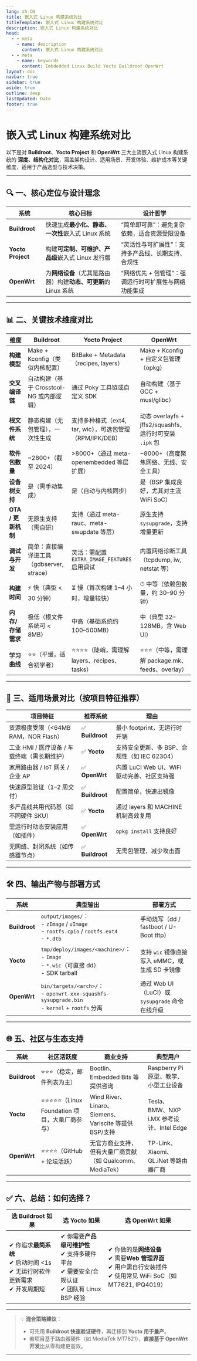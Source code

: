 ```yaml
---
lang: zh-CN
title: 嵌入式 Linux 构建系统对比
titleTemplate: 嵌入式 Linux 构建系统对比
description: 嵌入式 Linux 构建系统对比
head:
  - - meta
    - name: description
      content: 嵌入式 Linux 构建系统对比
  - - meta
    - name: keywords
      content: Embdedded Linux Build Yocto Buildroot OpenWrt
layout: doc
navbar: true
sidebar: true
aside: true
outline: deep
lastUpdated: Date
footer: true
---
```

# 嵌入式 Linux 构建系统对比

以下是对 **Buildroot**、**Yocto Project** 和 **OpenWrt** 三大主流嵌入式 Linux 构建系统的 **深度、结构化对比**，涵盖架构设计、适用场景、开发体验、维护成本等关键维度，适用于产品选型与技术决策。

---

## 🔍 一、核心定位与设计理念

| 系统 | 核心目标 | 设计哲学 |
|------|--------|--------|
| **Buildroot** | 快速生成**最小化、静态、一次性**嵌入式 Linux 系统 | “简单即可靠”：避免复杂依赖，适合资源受限设备 |
| **Yocto Project** | 构建**可定制、可维护、产品级**嵌入式 Linux 发行版 | “灵活性与可扩展性”：支持多产品线、长期支持、合规性 |
| **OpenWrt** | 为**网络设备**（尤其是路由器）构建**动态、可更新**的 Linux 系统 | “网络优先 + 包管理”：强调运行时可扩展性与网络功能集成 |

---

## 📊 二、关键技术维度对比

| **维度** | **Buildroot** | **Yocto Project** | **OpenWrt** |
|--------|---------------|------------------|------------|
| **构建模型** | Make + Kconfig（类似内核配置） | BitBake + Metadata（recipes, layers） | Make + Kconfig + 自定义包管理（opkg） |
| **交叉编译链** | 自动构建（基于 Crosstool-NG 或内部逻辑） | 通过 Poky 工具链或自定义 SDK | 自动构建（基于 GCC + musl/glibc） |
| **根文件系统** | 静态构建（无包管理），一次性生成 | 支持多种格式（ext4, tar, wic），可选包管理（RPM/IPK/DEB） | 动态 overlayfs + jffs2/squashfs，运行时可安装 `.ipk` 包 |
| **软件包数量** | ~2800+（截至 2024） | >8000+（通过 meta-openembedded 等层扩展） | ~8000+（高度聚焦网络、无线、安全工具） |
| **设备树支持** | 是（需手动集成） | 是（自动与内核同步） | 是（BSP 集成良好，尤其对主流 WiFi SoC） |
| **OTA / 更新机制** | 无原生支持（需自研） | 支持（通过 meta-rauc、meta-swupdate 等层） | 原生支持 `sysupgrade`，支持增量更新 |
| **调试与开发** | 简单：直接编译进工具（gdbserver, strace） | 灵活：需配置 `EXTRA_IMAGE_FEATURES` 启用调试 | 内置网络诊断工具（tcpdump, iw, netstat 等） |
| **构建时间** | ⚡ 快（典型 < 30 分钟） | ⏳ 慢（首次构建 1–4 小时，增量较快） | ⏱ 中等（依赖包数量，约 30–90 分钟） |
| **内存/存储需求** | 极低（根文件系统可 < 8MB） | 中高（基础系统约 100–500MB） | 中（典型 32–128MB，含 Web UI） |
| **学习曲线** | ⭐⭐（平缓，适合初学者） | ⭐⭐⭐⭐（陡峭，需理解 layers、recipes、tasks） | ⭐⭐⭐（中等，需理解 package.mk、feeds、overlay） |

---

## 🧩 三、适用场景对比（按项目特征推荐）

| **项目特征** | **推荐系统** | **理由** |
|-------------|------------|--------|
| 资源极度受限（<64MB RAM，NOR Flash） | ✅ **Buildroot** | 最小 footprint，无运行时开销 |
| 工业 HMI / 医疗设备 / 车载终端（需长期维护） | ✅ **Yocto** | 支持安全更新、多 BSP、合规性（如 IEC 62304） |
| 家用路由器 / IoT 网关 / 企业 AP | ✅ **OpenWrt** | 内置 LuCI Web UI、WiFi 驱动完善、社区支持强 |
| 快速原型验证（1–2 周交付） | ✅ **Buildroot** | 配置简单，快速出镜像 |
| 多产品线共用代码基（如不同硬件 SKU） | ✅ **Yocto** | 通过 layers 和 MACHINE 机制高效复用 |
| 需运行时动态安装应用（如插件） | ✅ **OpenWrt** | `opkg install` 支持良好 |
| 无网络、封闭系统（如传感器节点） | ✅ **Buildroot** | 无需包管理，减少攻击面 |

---

## 🛠 四、输出产物与部署方式

| 系统 | 典型输出 | 部署方式 |
|------|--------|--------|
| **Buildroot** | `output/images/`：<br>- `zImage` / `uImage`<br>- `rootfs.cpio` / `rootfs.ext4`<br>- `*.dtb` | 手动烧写（dd / fastboot / U-Boot tftp） |
| **Yocto** | `tmp/deploy/images/<machine>/`：<br>- `Image`<br>- `*.wic`（可直接 dd）<br>- SDK tarball | 支持 `wic` 镜像直接写入 eMMC，或生成 SD 卡镜像 |
| **OpenWrt** | `bin/targets/<arch>/`：<br>- `openwrt-xxx-squashfs-sysupgrade.bin`<br>- `kernel` + `rootfs` 分离 | 通过 Web UI（LuCI）或 `sysupgrade` 命令在线升级 |

---

## 🌐 五、社区与生态支持

| 系统 | 社区活跃度 | 商业支持 | 典型用户 |
|------|-----------|--------|--------|
| **Buildroot** | ⭐⭐⭐（稳定，邮件列表为主） | Bootlin、Embedded Bits 等提供咨询 | Raspberry Pi 原型、教学、小型工业设备 |
| **Yocto** | ⭐⭐⭐⭐⭐（Linux Foundation 项目，大量厂商参与） | Wind River、Linaro、Siemens、Variscite 等提供 BSP/支持 | Tesla、BMW、NXP i.MX 参考设计、Intel Edge |
| **OpenWrt** | ⭐⭐⭐⭐（GitHub + 论坛活跃） | 无官方商业支持，但有大量厂商贡献（如 Qualcomm、MediaTek） | TP-Link、Xiaomi、GL.iNet 等路由器厂商 |

---

## ✅ 六、总结：如何选择？

| **选 Buildroot 如果** | **选 Yocto 如果** | **选 OpenWrt 如果** |
|----------------------|------------------|-------------------|
| ✔ 你追求**最简系统**<br>✔ 启动时间 <1s<br>✔ 无运行时软件更新需求<br>✔ 开发周期短 | ✔ 你需要**产品级可维护性**<br>✔ 支持多硬件平台<br>✔ 需要安全/合规认证<br>✔ 团队有 Linux BSP 经验 | ✔ 你做的是**网络设备**<br>✔ 需要**Web 管理界面**<br>✔ 用户需自行安装插件<br>✔ 使用常见 WiFi SoC（如 MT7621, IPQ4019） |

---

> 💡 **混合策略建议**：
> - 可先用 **Buildroot 快速验证硬件**，再迁移到 **Yocto 用于量产**。
> - 若项目基于路由器硬件（如 MediaTek MT7621），**直接基于 OpenWrt 开发**比从零构建更高效。

---
